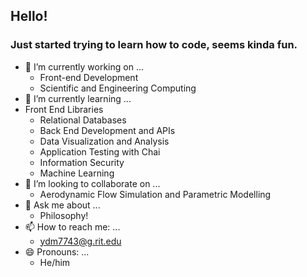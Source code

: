## Hello!
### Just started trying to learn how to code, seems kinda fun. 
- 🔭 I’m currently working on ...
  - Front-end Development
  - Scientific and Engineering Computing 
- 🌱 I’m currently learning ...
- Front End Libraries
  - Relational Databases
  - Back End Development and APIs
  - Data Visualization and Analysis
  - Application Testing with Chai 
  - Information Security 
  - Machine Learning 
- 👯 I’m looking to collaborate on ...
  - Aerodynamic Flow Simulation and Parametric Modelling
- 💬 Ask me about ...
  - Philosophy!
- 📫 How to reach me: ...
  - ydm7743@g.rit.edu
- 😄 Pronouns: ...
  - He/him
